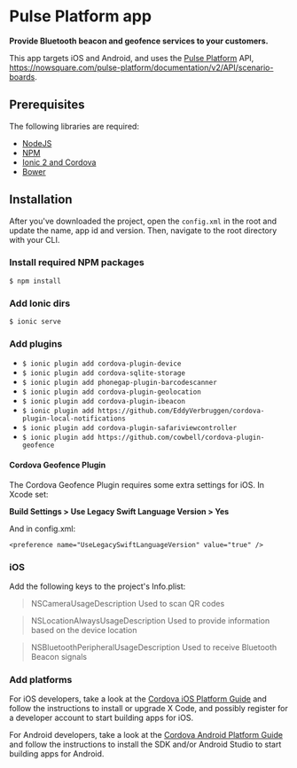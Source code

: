 # Pulse Platform app

**Provide Bluetooth beacon and geofence services to your customers.**

This app targets iOS and Android, and uses the [Pulse Platform](https://nowsquare.com/pulse-platform) API, https://nowsquare.com/pulse-platform/documentation/v2/API/scenario-boards.

## Prerequisites
The following libraries are required:

 - [NodeJS](https://www.nodejs.org)
 - [NPM](https://www.npmjs.com)
 - [Ionic 2 and Cordova](https://ionicframework.com/docs/v2/getting-started/installation/)
 - [Bower](http://bower.io)

## Installation
After you've downloaded the project, open the `config.xml` in the root and update the name, app id and version. Then, navigate to the root directory with your CLI.

### Install required NPM packages
`$ npm install`

### Add Ionic dirs
`$ ionic serve`

### Add plugins

 - `$ ionic plugin add cordova-plugin-device`
 - `$ ionic plugin add cordova-sqlite-storage`
 - `$ ionic plugin add phonegap-plugin-barcodescanner`
 - `$ ionic plugin add cordova-plugin-geolocation`
 - `$ ionic plugin add cordova-plugin-ibeacon`
 - `$ ionic plugin add https://github.com/EddyVerbruggen/cordova-plugin-local-notifications`
 - `$ ionic plugin add cordova-plugin-safariviewcontroller`
 - `$ ionic plugin add https://github.com/cowbell/cordova-plugin-geofence`

#### Cordova Geofence Plugin
The Cordova Geofence Plugin requires some extra settings for iOS. In Xcode set:

**Build Settings > Use Legacy Swift Language Version > Yes**

And in config.xml:

`<preference name="UseLegacySwiftLanguageVersion" value="true" />`

### iOS

Add the following keys to the project's Info.plist:

> <key>NSCameraUsageDescription</key>
> <string>Used to scan QR codes</string>

> <key>NSLocationAlwaysUsageDescription</key>
> <string>Used to provide information based on the device location</string>

> <key>NSBluetoothPeripheralUsageDescription</key>
> <string>Used to receive Bluetooth Beacon signals</string>

### Add platforms
For iOS developers, take a look at the [Cordova iOS Platform Guide](https://cordova.apache.org/docs/en/latest/guide/platforms/ios/) and follow the instructions to install or upgrade X Code, and possibly register for a developer account to start building apps for iOS.

For Android developers, take a look at the [Cordova Android Platform Guide](https://cordova.apache.org/docs/en/latest/guide/platforms/android/) and follow the instructions to install the SDK and/or Android Studio to start building apps for Android.
